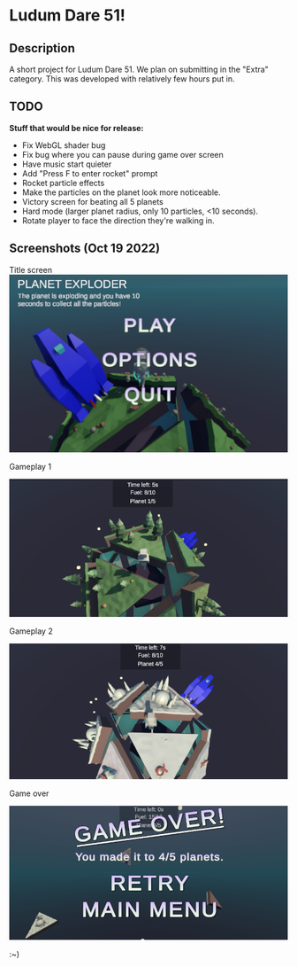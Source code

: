 # Ludum Dare 51!

## Description
A short project for Ludum Dare 51. We plan on submitting in the "Extra" category.
This was developed with relatively few hours put in.

## TODO

 **Stuff that would be nice for release:**
 - Fix WebGL shader bug
 - Fix bug where you can pause during game over screen
 - Have music start quieter 
 - Add "Press F to enter rocket" prompt
 - Rocket particle effects
 - Make the particles on the planet look more noticeable.
 - Victory screen for beating all 5 planets
 - Hard mode (larger planet radius, only 10 particles, <10 seconds).
 - Rotate player to face the direction they're walking in.

## Screenshots (Oct 19 2022)

Title screen
![Title screen](readme-screenshot-1.png)

Gameplay 1

![Gameplay 1](readme-screenshot-21.png)

Gameplay 2

![gameplay 2](readme-screenshot-31.png)

Game over

![game over](readme-screenshot-4.png)


:~)
